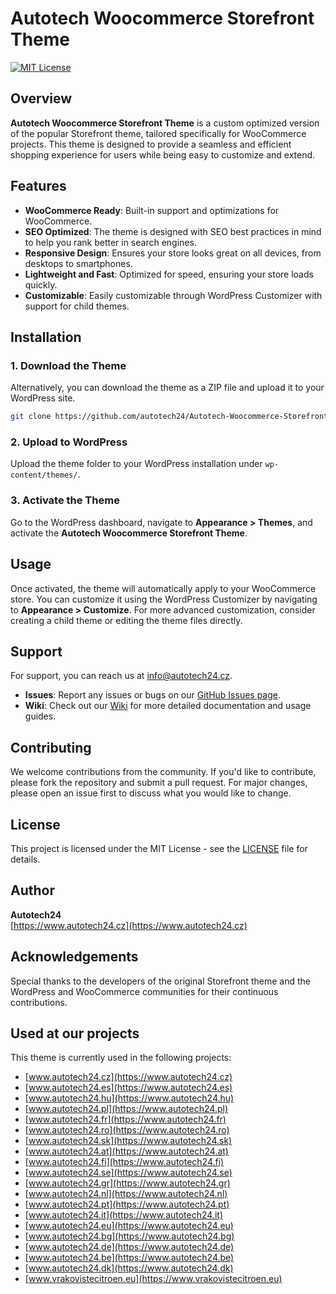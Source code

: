 # Autotech Woocommerce Storefront Theme

[![MIT License](https://img.shields.io/badge/license-MIT-blue.svg)](https://opensource.org/licenses/MIT)

## Overview

**Autotech Woocommerce Storefront Theme** is a custom optimized version of the popular Storefront theme, tailored specifically for WooCommerce projects. This theme is designed to provide a seamless and efficient shopping experience for users while being easy to customize and extend.

## Features

- **WooCommerce Ready**: Built-in support and optimizations for WooCommerce.
- **SEO Optimized**: The theme is designed with SEO best practices in mind to help you rank better in search engines.
- **Responsive Design**: Ensures your store looks great on all devices, from desktops to smartphones.
- **Lightweight and Fast**: Optimized for speed, ensuring your store loads quickly.
- **Customizable**: Easily customizable through WordPress Customizer with support for child themes.

## Installation

### 1. Download the Theme
Alternatively, you can download the theme as a ZIP file and upload it to your WordPress site.

```bash
git clone https://github.com/autotech24/Autotech-Woocommerce-Storefront-Theme.git
```

### 2. Upload to WordPress
Upload the theme folder to your WordPress installation under `wp-content/themes/`.

### 3. Activate the Theme
Go to the WordPress dashboard, navigate to **Appearance > Themes**, and activate the **Autotech Woocommerce Storefront Theme**.

## Usage

Once activated, the theme will automatically apply to your WooCommerce store. You can customize it using the WordPress Customizer by navigating to **Appearance > Customize**. For more advanced customization, consider creating a child theme or editing the theme files directly.

## Support

For support, you can reach us at [info@autotech24.cz](mailto:info@autotech24.cz).

- **Issues**: Report any issues or bugs on our [GitHub Issues page](https://github.com/autotech24/Autotech-Woocommerce-Storefront-Theme/issues).
- **Wiki**: Check out our [Wiki](https://github.com/autotech24/Autotech-Woocommerce-Storefront-Theme/wiki) for more detailed documentation and usage guides.

## Contributing

We welcome contributions from the community. If you'd like to contribute, please fork the repository and submit a pull request. For major changes, please open an issue first to discuss what you would like to change.

## License

This project is licensed under the MIT License - see the [LICENSE](https://github.com/autotech24/Autotech-Woocommerce-Storefront-Theme/blob/master/LICENSE) file for details.

## Author

**Autotech24**  
[https://www.autotech24.cz](https://www.autotech24.cz)

## Acknowledgements

Special thanks to the developers of the original Storefront theme and the WordPress and WooCommerce communities for their continuous contributions.

## Used at our projects

This theme is currently used in the following projects:

- [www.autotech24.cz](https://www.autotech24.cz)
- [www.autotech24.es](https://www.autotech24.es)
- [www.autotech24.hu](https://www.autotech24.hu)
- [www.autotech24.pl](https://www.autotech24.pl)
- [www.autotech24.fr](https://www.autotech24.fr)
- [www.autotech24.ro](https://www.autotech24.ro)
- [www.autotech24.sk](https://www.autotech24.sk)
- [www.autotech24.at](https://www.autotech24.at)
- [www.autotech24.fi](https://www.autotech24.fi)
- [www.autotech24.se](https://www.autotech24.se)
- [www.autotech24.gr](https://www.autotech24.gr)
- [www.autotech24.nl](https://www.autotech24.nl)
- [www.autotech24.pt](https://www.autotech24.pt)
- [www.autotech24.it](https://www.autotech24.it)
- [www.autotech24.eu](https://www.autotech24.eu)
- [www.autotech24.bg](https://www.autotech24.bg)
- [www.autotech24.de](https://www.autotech24.de)
- [www.autotech24.be](https://www.autotech24.be)
- [www.autotech24.dk](https://www.autotech24.dk)
- [www.vrakovistecitroen.eu](https://www.vrakovistecitroen.eu)